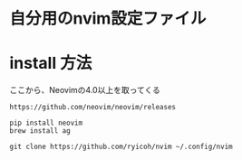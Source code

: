 # 自分用のnvim設定ファイル

# install 方法

ここから、Neovimの4.0以上を取ってくる
```
https://github.com/neovim/neovim/releases
```

```
pip install neovim
brew install ag

git clone https://github.com/ryicoh/nvim ~/.config/nvim
```
